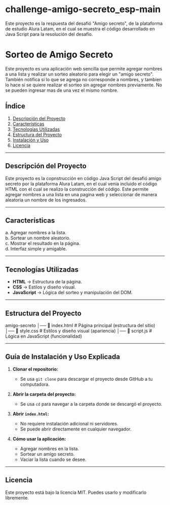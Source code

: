 # challenge-amigo-secreto_esp-main
Este proyecto es la respuesta del desafió "Amigo secreto", de la plataforma de estudio Alura Latam, en el cual se muestra el código desarrollado en Java Script para la resolución del desafío. 

#  Sorteo de Amigo Secreto

Este proyecto es una aplicación web sencilla que permite agregar nombres a una lista y realizar un sorteo aleatorio para elegir un "amigo secreto". También notifica si lo que se agrega no corresponde a nombres, y tambien lo hace si se quiere realizar el sorteo sin agregar nombres previamente. No se pueden ingresar mas de una vez el mismo nombre.

##  Índice
1. [ Descripción del Proyecto](#-descripción-del-proyecto)
2. [ Características](#-características)
3. [ Tecnologías Utilizadas](#-tecnologías-utilizadas)
4. [ Estructura del Proyecto](#-estructura-del-proyecto)
5. [ Instalación y Uso](#-instalación-y-uso)
6. [ Licencia](#-licencia)

---

##  Descripción del Proyecto
Este proyecto es la copnstrucción en código Java Script del desafió amigo secreto por la plataforma Alura Latam, en el cual venia incluido el código HTML con el cual se realizo la construcción del código. Este permite agregar nombres a una lista en una pagina web y seleccionar de manera aleatoria un nombre de los ingresados. 

---

##  Características
a. Agregar nombres a la lista.  
b. Sortear un nombre aleatorio.  
c. Mostrar el resultado en la página.  
d. Interfaz simple y amigable.  

---

##  Tecnologías Utilizadas
- **HTML** → Estructura de la página.  
- **CSS** → Estilos y diseño visual.  
- **JavaScript** → Lógica del sorteo y manipulación del DOM.  

---

##  Estructura del Proyecto
 amigo-secreto
│── 📄 index.html         # Página principal (estructura del sitio)
│── 📄 style.css          # Estilos y diseño visual (apariencia)
│── 📄 script.js          # Lógica en JavaScript (funcionalidad)


---
##  Guía de Instalación y Uso Explicada

1. **Clonar el repositorio:**  
   - Se usa `git clone` para descargar el proyecto desde GitHub a tu computadora.  
   
2. **Abrir la carpeta del proyecto:**  
   - Se usa `cd` para navegar a la carpeta donde se descargó el proyecto.  

3. **Abrir `index.html`:**  
   - No requiere instalación adicional ni servidores.  
   - Se puede abrir directamente en cualquier navegador.  

4. **Cómo usar la aplicación:**  
   - Agregar nombres en la lista.  
   - Sortear un amigo secreto.  
   - Vaciar la lista cuando se desee.  

---
 ## Licencia
Este proyecto está bajo la licencia MIT. Puedes usarlo y modificarlo libremente.
